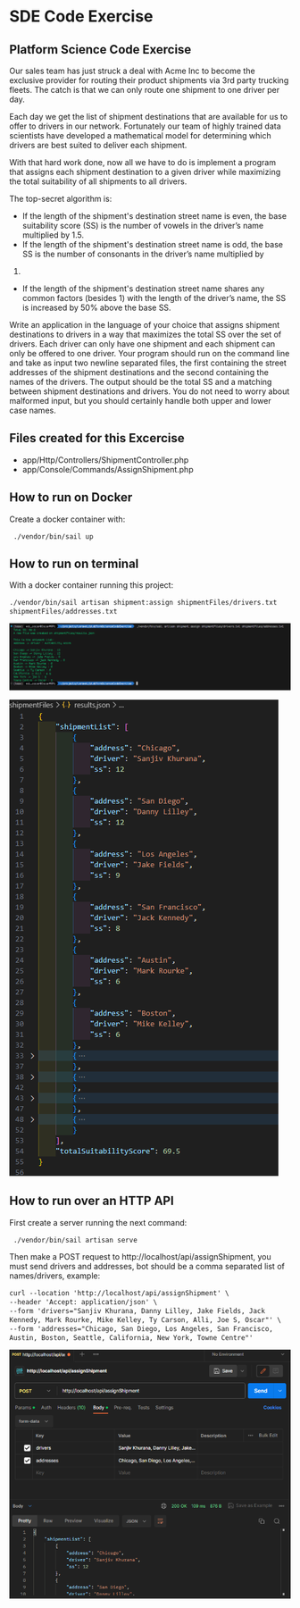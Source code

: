 # SDE Code Exercise

## Platform Science Code Exercise

Our sales team has just struck a deal with Acme Inc to become the exclusive provider for routing their product shipments via 3rd party trucking
fleets. The catch is that we can only route one shipment to one driver per day.

Each day we get the list of shipment destinations that are available for us to offer to drivers in our network. Fortunately our team of highly trained
data scientists have developed a mathematical model for determining which drivers are best suited to deliver each shipment.

With that hard work done, now all we have to do is implement a program that assigns each shipment destination to a given driver while
maximizing the total suitability of all shipments to all drivers.

The top-secret algorithm is:

-   If the length of the shipment's destination street name is even, the base suitability score (SS) is the number of vowels in the driver’s
name multiplied by 1.5.
-   If the length of the shipment's destination street name is odd, the base SS is the number of consonants in the driver’s name multiplied by
1.
-   If the length of the shipment's destination street name shares any common factors (besides 1) with the length of the driver’s name, the
SS is increased by 50% above the base SS.


Write an application in the language of your choice that assigns shipment destinations to drivers in a way that maximizes the total SS over the set
of drivers. Each driver can only have one shipment and each shipment can only be offered to one driver. Your program should run on the
command line and take as input two newline separated files, the first containing the street addresses of the shipment destinations and the second
containing the names of the drivers. The output should be the total SS and a matching between shipment destinations and drivers. You do not
need to worry about malformed input, but you should certainly handle both upper and lower case names.


## Files created for this Excercise

-   app/Http/Controllers/ShipmentController.php
-   app/Console/Commands/AssignShipment.php


## How to run on Docker

Create a docker container with:

```
 ./vendor/bin/sail up 
```


## How to run on terminal

With a docker container running this project:

```
./vendor/bin/sail artisan shipment:assign shipmentFiles/drivers.txt shipmentFiles/addresses.txt
```

![Alt text](public/shipment-assign-command.png)

![Alt text](public/results.png)

## How to run over an HTTP API

First create a server running the next command:
```
 ./vendor/bin/sail artisan serve 
```

Then make a POST request to http://localhost/api/assignShipment, you must send drivers and addresses, bot should be a comma separated list of names/drivers, example:

```
curl --location 'http://localhost/api/assignShipment' \
--header 'Accept: application/json' \
--form 'drivers="Sanjiv Khurana, Danny Lilley, Jake Fields, Jack Kennedy, Mark Rourke, Mike Kelley, Ty Carson, Alli, Joe S, Oscar"' \
--form 'addresses="Chicago, San Diego, Los Angeles, San Francisco, Austin, Boston, Seattle, California, New York, Towne Centre"'
```


![Alt text](public/api.png)